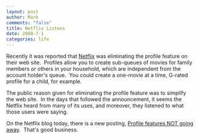 ```yaml
--- 
layout: post
author: Mark
comments: "false"
title: Netflix Listens
date: 2008-7-1
categories: life
---
```

Recently it was reported that <a title="Netflix" href="http://netflix.com">Netflix</a> was eliminating the profile feature on their web site.  Profiles allow you to create sub-queues of movies for family members or others in your household, which are independent from the account holder's queue.  You could create a one-movie at a time, G-rated profile for a child, for example.

The public reason given for eliminating the profile feature was to simplify the web site.  In the days that followed the announcement, it seems the Netflix heard from many of its uses, and moreover, they listened to what those users were saying.

On the Netflix blog today, there is a new posting, <a title="Profile features NOT going away" href="http://blog.netflix.com/2008/06/profiles-feature-not-going-away.html">Profile features NOT going away</a>.  That's good business.
